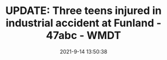 ---
"title": "UPDATE: Three teens injured in industrial accident at Funland - 47abc - WMDT"
"date": "2021-9-14 13:50:38"
"feed_name": "GOOGLENEWSINDUSTRIAL"
"feed_website": "https://news.google.com/search?q=industrial%2Bincident&hl=en-US&gl=US&ceid=US:en"
"feed_rss": "https://news.google.com/rss/search?q=industrial%2Bincident&hl=en-US&gl=US&ceid=US:en"
"link": "https://www.wmdt.com/2021/09/three-teens-injured-in-industrial-accident-at-funland/"
"file": "_posts/2021-1-1-33c8c331ebf97c34508136fa80f6e8c3c1f64939.md"
"accident": "1"
"drilling": "0"
---